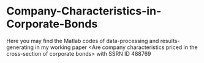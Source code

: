 # Company-Characteristics-in-Corporate-Bonds
Here you may find the Matlab codes of data-processing and results-generating in my working paper &lt;Are company characteristics priced in the cross-section of corporate bonds> with SSRN ID 488769
